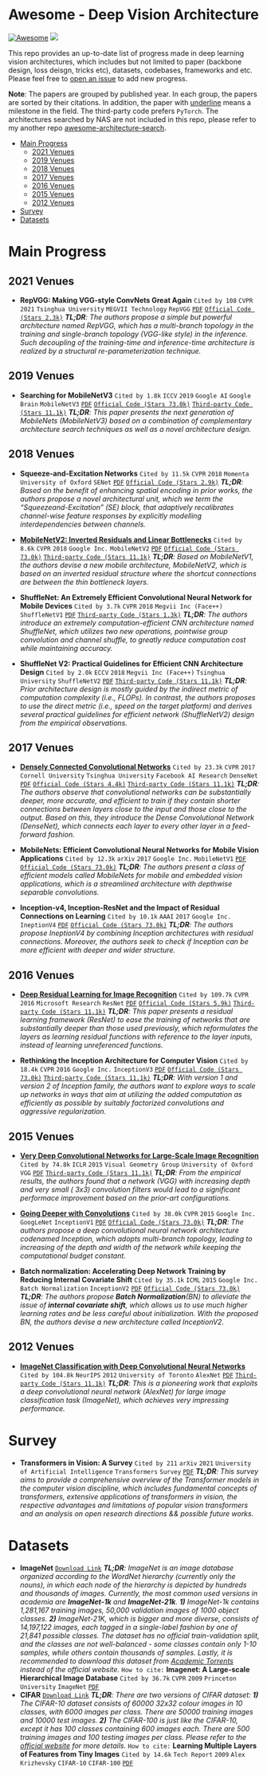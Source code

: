 # Awesome - Deep Vision Architecture 

[![Awesome](https://cdn.rawgit.com/sindresorhus/awesome/d7305f38d29fed78fa85652e3a63e154dd8e8829/media/badge.svg)](https://github.com/sindresorhus/awesome) ![](https://img.shields.io/badge/Citations&Stars%20Update-Mar%2012,%202022-blue.svg)

This repo provides an up-to-date list of progress made in deep learning vision architectures, which includes but not limited to paper (backbone design, loss deisgn, tricks etc), datasets, codebases, frameworks and etc. Please feel free to [open an issue](https://github.com/chenyaofo/awesome-vision-architecture/issues) to add new progress.


**Note**: The papers are grouped by published year. In each group, the papers are sorted by their citations. In addition, the paper with <ins>underline</ins> means a milestone in the field. The third-party code prefers `PyTorch`. The architectures searched by NAS are not included in this repo, please refer to my another repo [awesome-architecture-search](https://github.com/chenyaofo/awesome-architecture-search).

 - <a href="#Main Progress">Main Progress</a>
   - <a href="#2021 Venues">2021 Venues</a>
   - <a href="#2019 Venues">2019 Venues</a>
   - <a href="#2018 Venues">2018 Venues</a>
   - <a href="#2017 Venues">2017 Venues</a>
   - <a href="#2016 Venues">2016 Venues</a>
   - <a href="#2015 Venues">2015 Venues</a>
   - <a href="#2012 Venues">2012 Venues</a>
 - <a href="#Survey">Survey</a>
 - <a href="#Datasets">Datasets</a>

# <a name="Main Progress">Main Progress</a>

## <a name="2021 Venues">2021 Venues</a>

 - **RepVGG: Making VGG-style ConvNets Great Again** `Cited by 108` `CVPR` `2021` `Tsinghua University` `MEGVII Technology` `RepVGG` [`PDF`](https://openaccess.thecvf.com/content/CVPR2021/papers/Ding_RepVGG_Making_VGG-Style_ConvNets_Great_Again_CVPR_2021_paper.pdf) [`Official Code (Stars 2.3k)`](https://github.com/DingXiaoH/RepVGG)  ***TL;DR**: The authors propose a simple but powerful architecture named RepVGG, which has a multi-branch topology in the training and single-branch topology (VGG-like style) in the inference. Such decoupling of the training-time and inference-time architecture is realized by a structural re-parameterization technique.*



## <a name="2019 Venues">2019 Venues</a>

 - **Searching for MobileNetV3** `Cited by 1.8k` `ICCV` `2019` `Google AI` `Google Brain` `MobileNetV3` [`PDF`](https://openaccess.thecvf.com/content_ICCV_2019/papers/Howard_Searching_for_MobileNetV3_ICCV_2019_paper.pdf) [`Official Code (Stars 73.0k)`](https://github.com/tensorflow/models/tree/master/research/slim/nets/mobilenet) [`Third-party Code (Stars 11.1k)`](https://github.com/pytorch/vision/blob/main/torchvision/models/mobilenetv3.py) ***TL;DR**: This paper presents the next generation of MobileNets (MobileNetV3) based on a combination of complementary architecture search techniques as well as a novel architecture design.*



## <a name="2018 Venues">2018 Venues</a>

 - **Squeeze-and-Excitation Networks** `Cited by 11.5k` `CVPR` `2018` `Momenta` `University of Oxford` `SENet` [`PDF`](https://openaccess.thecvf.com/content_cvpr_2018/papers/Hu_Squeeze-and-Excitation_Networks_CVPR_2018_paper.pdf) [`Official Code (Stars 2.9k)`](https://github.com/hujie-frank/SENet)  ***TL;DR**: Based on the benefit of enhancing spatial encoding in prior works, the authors propose a novel architectural unit, which we term the “Squeezeand-Excitation” (SE) block, that adaptively recalibrates channel-wise feature responses by explicitly modelling interdependencies between channels.*

 - <ins>**MobileNetV2: Inverted Residuals and Linear Bottlenecks**</ins> `Cited by 8.6k` `CVPR` `2018` `Google Inc.` `MobileNetV2` [`PDF`](https://openaccess.thecvf.com/content_cvpr_2018/papers/Sandler_MobileNetV2_Inverted_Residuals_CVPR_2018_paper.pdf) [`Official Code (Stars 73.0k)`](https://github.com/tensorflow/models/tree/master/research/slim/nets/mobilenet) [`Third-party Code (Stars 11.1k)`](https://github.com/pytorch/vision/blob/main/torchvision/models/mobilenetv2.py) ***TL;DR**: Based on MobileNetV1, the authors devise a new mobile architecture, MobileNetV2, which is based on an inverted residual structure where the shortcut connections are between the thin bottleneck layers.*

 - **ShuffleNet: An Extremely Efficient Convolutional Neural Network for Mobile Devices** `Cited by 3.7k` `CVPR` `2018` `Megvii Inc (Face++)` `ShuffleNetV1` [`PDF`](https://openaccess.thecvf.com/content_cvpr_2018/papers/Zhang_ShuffleNet_An_Extremely_CVPR_2018_paper.pdf)  [`Third-party Code (Stars 1.3k)`](https://github.com/megvii-model/ShuffleNet-Series) ***TL;DR**: The authors introduce an extremely computation-efficient CNN architecture named ShuffleNet, which utilizes two new operations, pointwise group convolution and channel shuffle, to greatly reduce computation cost while maintaining accuracy.*

 - **ShuffleNet V2: Practical Guidelines for Efficient CNN Architecture Design** `Cited by 2.0k` `ECCV` `2018` `Megvii Inc (Face++)` `Tsinghua University` `ShuffleNetV2` [`PDF`](https://openaccess.thecvf.com/content_ECCV_2018/papers/Ningning_Light-weight_CNN_Architecture_ECCV_2018_paper.pdf)  [`Third-party Code (Stars 11.1k)`](https://github.com/pytorch/vision/blob/main/torchvision/models/shufflenetv2.py) ***TL;DR**: Prior architecture design is mostly guided by the indirect metric of computation complexity (i.e., FLOPs). In contrast, the authors proposes to use the direct metric (i.e., speed on the target platform) and derives several practical guidelines for efficient network (ShuffleNetV2) design from the empirical observations.*



## <a name="2017 Venues">2017 Venues</a>

 - <ins>**Densely Connected Convolutional Networks**</ins> `Cited by 23.3k` `CVPR` `2017` `Cornell University` `Tsinghua University` `Facebook AI Research` `DenseNet` [`PDF`](https://openaccess.thecvf.com/content_cvpr_2017/papers/Huang_Densely_Connected_Convolutional_CVPR_2017_paper.pdf) [`Official Code (Stars 4.4k)`](https://github.com/liuzhuang13/DenseNet) [`Third-party Code (Stars 11.1k)`](https://github.com/pytorch/vision/blob/main/torchvision/models/densenet.py) ***TL;DR**: The authors observe that convolutional networks can be substantially deeper, more accurate, and efficient to train if they contain shorter connections between layers close to the input and those close to the output. Based on this, they introduce the Dense Convolutional Network (DenseNet), which connects each layer to every other layer in a feed-forward fashion.*

 - **MobileNets: Efficient Convolutional Neural Networks for Mobile Vision Applications** `Cited by 12.3k` `arXiv` `2017` `Google Inc.` `MobileNetV1` [`PDF`](https://arxiv.org/pdf/1704.04861.pdf) [`Official Code (Stars 73.0k)`](https://github.com/tensorflow/models/blob/master/research/slim/nets/mobilenet_v1.md)  ***TL;DR**: The authors present a class of efficient models called MobileNets for mobile and embedded vision applications, which is a streamlined architecture with depthwise separable convolutions.*

 - **Inception-v4, Inception-ResNet and the Impact of Residual Connections on Learning** `Cited by 10.1k` `AAAI` `2017` `Google Inc.` `IneptionV4` [`PDF`](https://aaai.org/ocs/index.php/AAAI/AAAI17/paper/view/14806/14311) [`Official Code (Stars 73.0k)`](https://github.com/tensorflow/models/blob/master/research/slim/nets/inception_v4.py)  ***TL;DR**: The authors propose IneptionV4 by combining Inception architectures with residual connections. Moreover, the authors seek to check if Inception can be more efficient with deeper and wider structure.*



## <a name="2016 Venues">2016 Venues</a>

 - <ins>**Deep Residual Learning for Image Recognition**</ins> `Cited by 109.7k` `CVPR` `2016` `Microsoft Research` `ResNet` [`PDF`](https://openaccess.thecvf.com/content_cvpr_2016/papers/He_Deep_Residual_Learning_CVPR_2016_paper.pdf) [`Official Code (Stars 5.9k)`](https://github.com/KaimingHe/deep-residual-networks) [`Third-party Code (Stars 11.1k)`](https://github.com/pytorch/vision/blob/main/torchvision/models/resnet.py) ***TL;DR**: This paper presents a residual learning framework (ResNet) to ease the training of networks that are substantially deeper than those used previously, which reformulates the layers as learning residual functions with reference to the layer inputs, instead of learning unreferenced functions.*

 - **Rethinking the Inception Architecture for Computer Vision** `Cited by 18.4k` `CVPR` `2016` `Google Inc.` `InceptionV3` [`PDF`](https://www.cv-foundation.org/openaccess/content_cvpr_2016/papers/Szegedy_Rethinking_the_Inception_CVPR_2016_paper.pdf) [`Official Code (Stars 73.0k)`](https://github.com/tensorflow/models/blob/master/research/slim/nets/inception_v3.py) [`Third-party Code (Stars 11.1k)`](https://github.com/pytorch/vision/blob/main/torchvision/models/inception.py) ***TL;DR**: With version 1 and version 2 of Inception family, the authors want to explore ways to scale up networks in ways that aim at utilizing the added computation as efficiently as possible by suitably factorized convolutions and aggressive regularization.*



## <a name="2015 Venues">2015 Venues</a>

 - <ins>**Very Deep Convolutional Networks for Large-Scale Image Recognition**</ins> `Cited by 74.8k` `ICLR` `2015` `Visual Geometry Group` `University of Oxford` `VGG` [`PDF`](https://arxiv.org/pdf/1409.1556.pdf)  [`Third-party Code (Stars 11.1k)`](https://github.com/pytorch/vision/blob/main/torchvision/models/vgg.py) ***TL;DR**: From the empirical results, the authors found that a network (VGG) with increasing depth and very small ( 3x3) convolution filters would lead to a significant performace improvement based on the prior-art configurations.*

 - <ins>**Going Deeper with Convolutions**</ins> `Cited by 38.0k` `CVPR` `2015` `Google Inc.` `GoogLeNet` `InceptionV1` [`PDF`](https://www.cv-foundation.org/openaccess/content_cvpr_2015/papers/Szegedy_Going_Deeper_With_2015_CVPR_paper.pdf) [`Official Code (Stars 73.0k)`](https://github.com/tensorflow/models/blob/master/research/slim/nets/inception_v1.py)  ***TL;DR**: The authors propose a deep convolutional neural network architecture codenamed Inception, which adopts multi-branch topology, leading to increasing of the depth and width of the network while keeping the computational budget constant.*

 - **Batch normalization: Accelerating Deep Network Training by Reducing Internal Covariate Shift** `Cited by 35.1k` `ICML` `2015` `Google Inc.` `Batch Normalization` `InceptionV2` [`PDF`](http://proceedings.mlr.press/v37/ioffe15.pdf) [`Official Code (Stars 73.0k)`](https://github.com/tensorflow/models/blob/master/research/slim/nets/inception_v2.py)  ***TL;DR**: The authors propose **Batch Normalization**(BN) to alleviate the issue of **internal covariate shift**, which allows us to use much higher learning rates and be less careful about initialization. With the proposed BN, the authors devise a new architecture called InceptionV2.*



## <a name="2012 Venues">2012 Venues</a>

 - <ins>**ImageNet Classification with Deep Convolutional Neural Networks**</ins> `Cited by 104.8k` `NeurIPS` `2012` `University of Toronto` `AlexNet` [`PDF`](https://papers.nips.cc/paper/2012/file/c399862d3b9d6b76c8436e924a68c45b-Paper.pdf)  [`Third-party Code (Stars 11.1k)`](https://github.com/pytorch/vision/blob/main/torchvision/models/alexnet.py) ***TL;DR**: This is a pioneering work that exploits a deep convolutional neural network (AlexNet) for large image classification task (ImageNet), which achieves very impressing performance.*




# <a name="Survey">Survey</a>

 - **Transformers in Vision: A Survey** `Cited by 211` `arXiv` `2021` `University of Artificial Intelligence` `Transformers` `Survey` [`PDF`](https://arxiv.org/pdf/2101.01169.pdf)   ***TL;DR**: This survey aims to provide a comprehensive overview of the Transformer models in the computer vision discipline, which includes fundamental concepts of transformers, extensive applications of transformers in vision, the respective advantages and limitations of popular vision transformers and an analysis on open research directions && possible future works.*




# <a name="Datasets">Datasets</a>

 - **ImageNet** [`Download Link`](https://image-net.org/download.php) ***TL;DR**: ImageNet is an image database organized according to the WordNet hierarchy (currently only the nouns), in which each node of the hierarchy is depicted by hundreds and thousands of images. Currently, the most common used versions in academia are **ImageNet-1k** and **ImageNet-21k**. **1)** ImageNet-1k contains 1,281,167 training images, 50,000 validation images of 1000 object classes. **2)** ImageNet-21K, which is bigger and more diverse, consists of 14,197,122 images, each tagged in a single-label fashion by one of 21,841 possible classes. The dataset has no official train-validation split, and the classes are not well-balanced - some classes contain only 1-10 samples, while others contain thousands of samples. Lastly, it is recommended to download this dataset from [Academic Torrents](https://academictorrents.com/browse.php?search=ImageNet) instead of the official website.* `How to cite:` **Imagenet: A Large-scale Hierarchical Image Database** `Cited by 36.7k` `CVPR` `2009` `Princeton University` `ImageNet` [`PDF`](https://image-net.org/static_files/papers/imagenet_cvpr09.pdf)
 - **CIFAR** [`Download Link`](https://www.cs.toronto.edu/~kriz/cifar.html) ***TL;DR**: There are two versions of CIFAR dataset: **1)** The CIFAR-10 dataset consists of 60000 32x32 colour images in 10 classes, with 6000 images per class. There are 50000 training images and 10000 test images. **2)** The CIFAR-100 is just like the CIFAR-10, except it has 100 classes containing 600 images each. There are 500 training images and 100 testing images per class. Please refer to the [official website](https://www.cs.toronto.edu/~kriz/cifar.html) for more details.* `How to cite:` **Learning Multiple Layers of Features from Tiny Images** `Cited by 14.6k` `Tech Report` `2009` `Alex Krizhevsky` `CIFAR-10` `CIFAR-100` [`PDF`](https://www.cs.toronto.edu/~kriz/learning-features-2009-TR.pdf)
